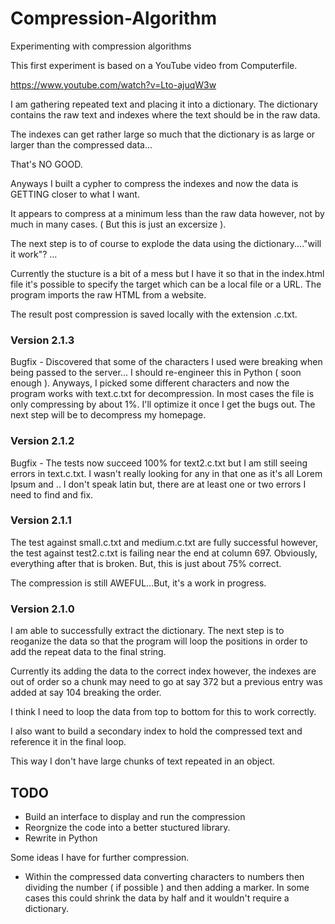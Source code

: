 # Compression-Algorithm
Experimenting with compression algorithms

This first experiment is based on a YouTube video from Computerfile.

https://www.youtube.com/watch?v=Lto-ajuqW3w

I am gathering repeated text and placing it into a dictionary.
The dictionary contains the raw text and indexes where the text should be in the raw data.

The indexes can get rather large so much that the dictionary is as large or larger than the compressed data...

That's NO GOOD.

Anyways I built a cypher to compress the indexes and now the data is GETTING closer to what I want.

It appears to compress at a minimum less than the raw data however, not by much in many cases. ( But this is just an excersize ).

The next step is to of course to explode the data using the dictionary...."will it work"? ...

Currently the stucture is a bit of a mess but I have it so that in the index.html file it's possible to specify the target which can be a local file or a URL. The program imports the raw HTML from a website.

The result post compression is saved locally with the extension .c.txt.

### Version 2.1.3 ###

Bugfix - Discovered that some of the characters I used were breaking when being passed to the server... I should re-engineer this in Python ( soon enough ). Anyways, I picked some different characters and now the program works with text.c.txt for decompression. In most cases the file is only compressing by about 1%. I'll optimize it once I get the bugs out.
The next step will be to decompress my homepage.

### Version 2.1.2 ###

Bugfix - The tests now succeed 100% for text2.c.txt but I am still seeing errors in text.c.txt. I wasn't really looking for any in that one as it's all Lorem Ipsum and .. I don't speak latin but, there are at least one or two errors I need to find and fix.

### Version 2.1.1 ###

The test against small.c.txt and medium.c.txt are fully successful however, the test against test2.c.txt is failing near the end at column 697. Obviously, everything after that is broken. But, this is just about 75% correct.

The compression is still AWEFUL...But, it's a work in progress.

### Version 2.1.0 ###

I am able to successfully extract the dictionary. The next step is to reoganize the data so that the program will loop the positions in order to add the repeat data to the final string.

Currently its adding the data to the correct index however, the indexes are out of order so a chunk may need to go at say 372 but a previous entry was added at say 104 breaking the order.

I think I need to loop the data from top to bottom for this to work correctly.

I also want to build a secondary index to hold the compressed text and reference it in the final loop.

This way I don't have large chunks of text repeated in an object.

## TODO ##

* Build an interface to display and run the compression
* Reorgnize the code into a better stuctured library.
* Rewrite in Python

Some ideas I have for further compression.

* Within the compressed data converting characters to numbers then dividing the number ( if possible ) and then adding a marker.
  In some cases this could shrink the data by half and it wouldn't require a dictionary. 
